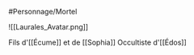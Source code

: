 #Personnage/Mortel

![[Laurales_Avatar.png]]

Fils d'[[Écume]] et de [[Sophia]]
Occultiste d'[[Édos]]